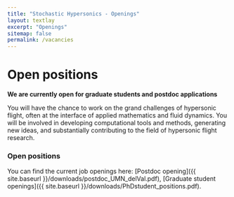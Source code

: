 ```yaml
---
title: "Stochastic Hypersonics - Openings"
layout: textlay
excerpt: "Openings"
sitemap: false
permalink: /vacancies
---
```


# Open positions

**We are currently open for graduate students and postdoc applications**

<!-- We are  looking for new group members with passion, talent, and grit! -->

You will have the chance to work on the grand challenges of hypersonic flight, often at the interface of applied mathematics and fluid dynamics. You will be involved in developing computational tools and methods, generating new ideas, and substantially contributing to the field of hypersonic flight research.

### Open positions

You can find the current job openings here:
[Postdoc opening]({{ site.baseurl }}/downloads/postdoc_UMN_delVal.pdf),
[Graduate student openings]({{ site.baseurl }}/downloads/PhDstudent_positions.pdf).

<!-- ### Applications for PhD and Postdoc positions
If you are interested in working with us as a PhD student or postdoc, please send me an [email](mailto:milan.allan@gmail.com). State briefly why you are interested and attach a CV, including information about the grades you had as an undergraduate. No need for a separate cover letter or certificates. **Important**: please insert _"Application PhD"_ or _"Application Postdoc"_ in the subject line. If you are applying to a specific advertisement, note this in your email.

We especially welcome postdocs with fellowships. I'd be happy to support you, also after you apply to our group. Take a look at the [veni fellowship](https://www.nwo.nl/en/calls/nwo-talent-programme-veni-science-domain) or the Marie Curie fellowship (currently closed, next deadline probably Fall 2021, [here is last years call]({{ site.baseurl }}/downloads/h2020-wp1820-msca_en.pdf)). In many country, there are also fellowships available for outdoing postdocs.**


### Master projects for Leiden University students
If you are a Master student at Leiden University looking for a Master project, contact me (or any group member) per email or stop by my office.

### Bsc / Master students from elsewhere
If you are interested in pursuing a Master degree at Leiden University, see [mastersinleiden.nl](http://www.mastersinleiden.nl/programmes/physics/en/introduction). Sometimes, we take master students or summer interns if we get exceptional applicants (this usually means very good grades and a personal recommendation). -->


<!-- <figure>
<img src="{{ site.url }}{{ site.baseurl }}/images/picpic/Gallery/DSC_0696.jpg" width="95%">
</figure> -->

